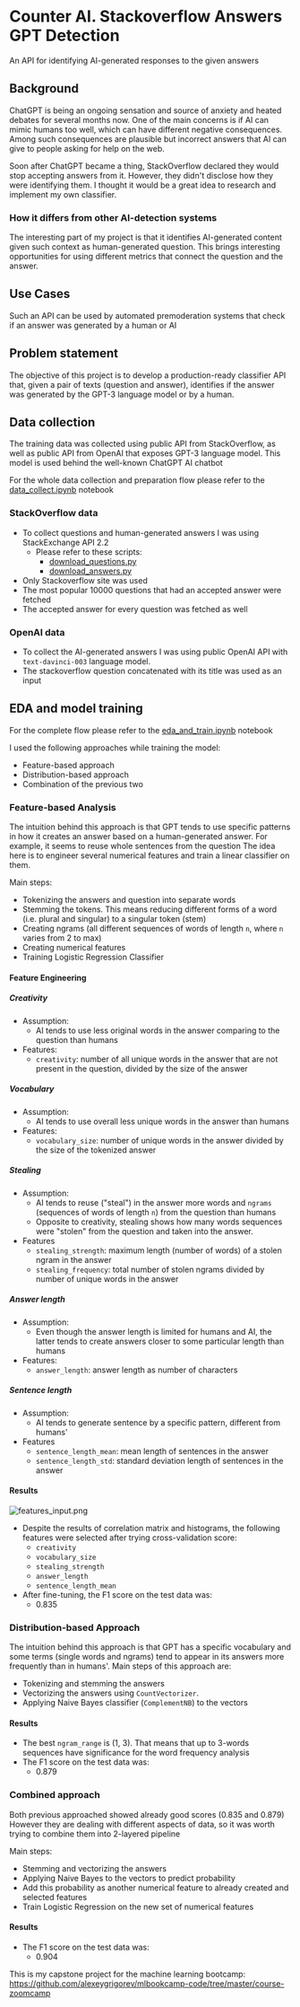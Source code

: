 # Counter AI. Stackoverflow Answers GPT Detection

An API for identifying AI-generated responses to the given answers

## Background

ChatGPT is being an ongoing sensation and source of anxiety and heated debates for several months now. 
One of the main concerns is if AI can mimic humans too well, which can have different negative consequences. 
Among such consequences are plausible but incorrect answers that AI can give to people asking for help on the web.

Soon after ChatGPT became a thing, StackOverflow declared they would stop accepting answers from it. However, they didn't disclose how they were identifying them.
I thought it would be a great idea to research and implement my own classifier.

### How it differs from other AI-detection systems

The interesting part of my project is that it identifies AI-generated content given such context as human-generated question. 
This brings interesting opportunities for using different metrics that connect the question and the answer.

## Use Cases

Such an API can be used by automated premoderation systems that check if an answer was generated by a human or AI

## Problem statement
The objective of this project is to develop a production-ready classifier API that, given a pair of texts (question and answer), identifies if the answer was generated by the GPT-3 language model or by a human.

## Data collection
The training data was collected using public API from StackOverflow, as well as public API from OpenAI that exposes GPT-3 language model.
This model is used behind the well-known ChatGPT AI chatbot

For the whole data collection and preparation flow please refer to the [data_collect.ipynb](data_collect.ipynb) notebook

### StackOverflow data
* To collect questions and human-generated answers I was using StackExchange API 2.2
  * Please refer to these scripts: 
    * [download_questions.py](download_questions.py)
    * [download_answers.py](download_answers.py)
* Only Stackoverflow site was used
* The most popular 10000 questions that had an accepted answer were fetched
* The accepted answer for every question was fetched as well

### OpenAI data 
* To collect the AI-generated answers I was using public OpenAI API with `text-davinci-003` language model.
* The stackoverflow question concatenated with its title was used as an input

## EDA and model training
For the complete flow please refer to the [eda_and_train.ipynb](eda_and_train.ipynb) notebook

I used the following approaches while training the model:
* Feature-based approach
* Distribution-based approach
* Combination of the previous two

### Feature-based Analysis
The intuition behind this approach is that GPT tends to use specific patterns in how it creates an answer based on a human-generated answer. For example, it seems to reuse whole sentences from the question 
The idea here is to engineer several numerical features and train a linear classifier on them.

Main steps:
* Tokenizing the answers and question into separate words
* Stemming the tokens. This means reducing different forms of a word (i.e. plural and singular) to a singular token (stem)
* Creating ngrams (all different sequences of words of length `n`, where `n` varies from 2 to max)
* Creating numerical features
* Training Logistic Regression Classifier

#### Feature Engineering
##### Creativity
* Assumption: 
  * AI tends to use less original words in the answer comparing to the question than humans
* Features:
  * `creativity`: number of all unique words in the answer that are not present in the question, divided by the size of the answer

##### Vocabulary
* Assumption:
  * AI tends to use overall less unique words in the answer than humans
* Features:
  * `vocabulary_size`: number of unique words in the answer divided by the size of the tokenized answer

##### Stealing
* Assumption:
  * AI tends to reuse ("steal") in the answer more words and `ngrams` (sequences of words of length `n`) from the question than humans
  * Opposite to creativity, stealing shows how many words sequences were "stolen" from the question and taken into the answer. 
* Features
  * `stealing_strength`: maximum length (number of words) of a stolen ngram in the answer
  * `stealing_frequency`: total number of stolen ngrams divided by number of unique words in the answer

##### Answer length
* Assumption:
  * Even though the answer length is limited for humans and AI, the latter tends to create answers closer to some particular length than humans
* Features:
  * `answer_length`: answer length as number of characters

##### Sentence length
* Assumption:
  * AI tends to generate sentence by a specific pattern, different from humans'
* Features
  * `sentence_length_mean`: mean length of sentences in the answer
  * `sentence_length_std`: standard deviation length of sentences in the answer

#### Results

![features_input.png](features_input.png)

* Despite the results of correlation matrix and histograms, the following features were selected after trying cross-validation score:
  * `creativity`
  * `vocabulary_size` 
  * `stealing_strength`
  * `answer_length`
  * `sentence_length_mean`
* After fine-tuning, the F1 score on the test data was:
  * 0.835

### Distribution-based Approach
The intuition behind this approach is that GPT has a specific vocabulary and some terms (single words and ngrams) tend to appear in its answers more frequently than in humans'.
Main steps of this approach are:
* Tokenizing and stemming the answers
* Vectorizing the answers using `CountVectorizer`. 
* Applying Naive Bayes classifier (`ComplementNB`) to the vectors

#### Results
* The best `ngram_range` is (1, 3). That means that up to 3-words sequences have significance for the word frequency analysis
* The F1 score on the test data was:
  * 0.879


### Combined approach
Both previous approached showed already good scores (0.835 and 0.879)
However they are dealing with different aspects of data, so it was worth trying to combine them into 2-layered pipeline

Main steps:
* Stemming and vectorizing the answers
* Applying Naive Bayes to the vectors to predict probability
* Add this probability as another numerical feature to already created and selected features
* Train Logistic Regression on the new set of numerical features

#### Results
* The F1 score on the test data was:
  * 0.904

This is my capstone project for the machine learning bootcamp:
https://github.com/alexeygrigorev/mlbookcamp-code/tree/master/course-zoomcamp
